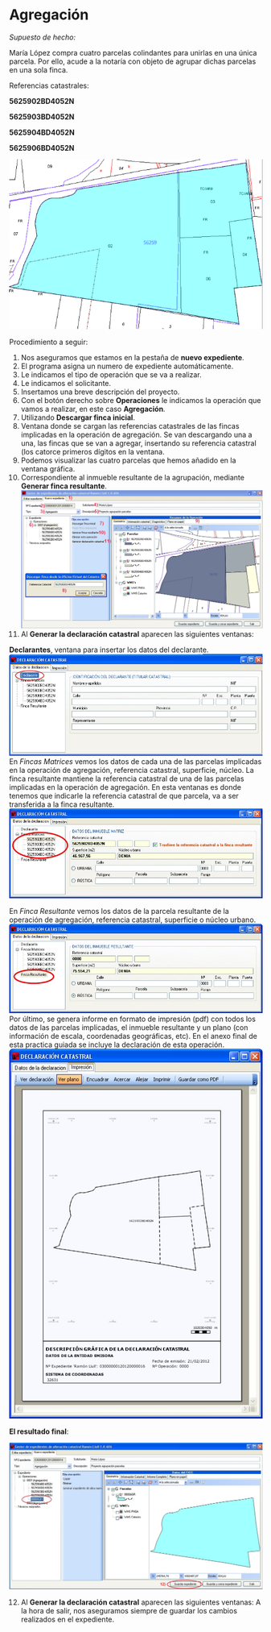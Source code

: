 # Agregación


*Supuesto de hecho:*

María López compra cuatro parcelas colindantes para unirlas en una única parcela. Por ello, acude a la notaría con objeto de agrupar dichas parcelas en una sola finca. 

Referencias catastrales:

**5625902BD4052N**

**5625903BD4052N**

**5625904BD4052N**

**5625906BD4052N**

  ![](/images/agg1.png)
  
  Procedimiento a seguir:

1. Nos aseguramos que estamos en la pestaña de **nuevo expediente**.
2. El programa asigna un numero de expediente automáticamente.
3. Le indicamos el tipo de operación que se va a realizar.
4. Le indicamos el solicitante.
5. Insertamos una breve descripción del proyecto.
6. Con el botón derecho sobre **Operaciones** le indicamos la operación que vamos a realizar, en este caso **Agregación**.
7. Utilizando **Descargar finca inicial**.
8. Ventana donde se cargan las referencias catastrales de las fincas implicadas en la operación de agregación. Se van descargando una a una, las fincas que se van a agregar, insertando su referencia catastral (los catorce primeros dígitos en la ventana.
9. Podemos visualizar las cuatro parcelas que hemos añadido en la ventana gráfica.
10. Correspondiente al inmueble resultante de la agrupación, mediante **Generar finca resultante**.![](/images/agg2.png)
11. Al **Generar la declaración catastral** aparecen las siguientes ventanas: 
  
  **Declarantes**, ventana para insertar los datos del declarante. ![](/images/agg3.jpg)
  En *Fincas Matrices* vemos los datos de cada una de las parcelas implicadas en la operación de agregación, referencia catastral, superficie, núcleo. La finca resultante mantiene la referencia catastral de una de las parcelas implicadas en la operación de agregación. En esta ventanas es donde tenemos que indicarle la referencia catastral de que parcela, va a ser transferida a la finca resultante.
  ![](/images/agg4.jpg)
  
  En *Finca Resultante* vemos los datos de la parcela resultante de la operación de agregación, referencia catastral, superficie o núcleo urbano.
  ![](/images/agg5.jpg)
  Por último, se genera informe en formato de impresión (pdf) con todos los datos de las parcelas implicadas, el inmueble resultante y un plano (con información de escala, coordenadas geográficas, etc). En el anexo final de esta practica guiada se incluye  la declaración de esta operación. 
  ![](/images/agg6.jpg)
  
  **El resultado final**:
  
  ![](/images/agg7.jpg)
  
12. Al **Generar la declaración catastral** aparecen las siguientes ventanas: A la hora de salir, nos aseguramos siempre de guardar los cambios realizados en el expediente.